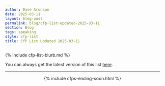 ```yaml
---
author: Dave Aronson
date: 2025-03-11
layout: blog-post
permalink: blog/cfp-list-updated-2025-03-11
section: Blog
tags: speaking
style: cfp-list
title: CfP List Updated 2025-03-11
---
```


{% include cfp-list-blurb.md %}

You can always get the latest version of this list
[here](/speaking/cfps-ending-soon).

<hr>

<center>{% include cfps-ending-soon.html %}</center>
